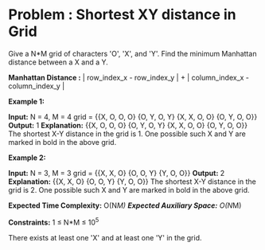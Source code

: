 # Problem : Shortest XY distance in Grid

Give a N*M grid of characters 'O', 'X', and 'Y'. Find the minimum Manhattan distance between a X and a Y.

**Manhattan Distance :**
| row_index_x - row_index_y | + | column_index_x - column_index_y |

**Example 1:**

**Input:**
N = 4, M = 4
grid  = {{X, O, O, O}
         {O, Y, O, Y}
         {X, X, O, O}
         {O, Y, O, O}}
**Output:**
1
**Explanation:**
{{X, O, O, O}
{O, Y, O, Y}
{X, X, O, O}
{O, Y, O, O}}
The shortest X-Y distance in the grid is 1.
One possible such X and Y are marked in bold
in the above grid.

**Example 2:**

**Input:**
N = 3, M = 3
grid = {{X, X, O}
        {O, O, Y}
        {Y, O, O}}
**Output:**
2
**Explanation:**
{{X, X, O}
 {O, O, Y}
 {Y, O, O}}
The shortest X-Y distance in the grid is 2.
One possible such X and Y are marked in bold
in the above grid.

**Expected Time Complexity:** O(N*M)
**Expected Auxiliary Space:** O(N*M)

**Constraints:**
1 ≤ N*M ≤ 10<sup>5</sup> 

There exists at least one 'X' and at least one 'Y' in the grid.
